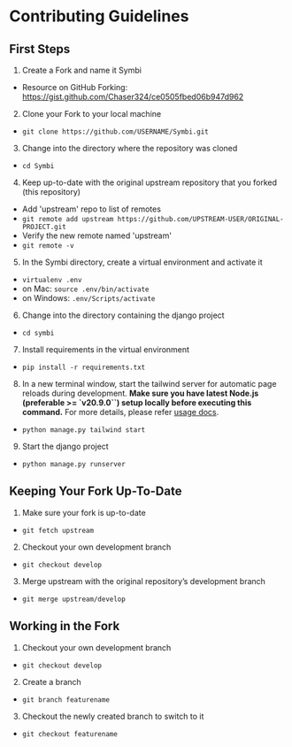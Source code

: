 # Contributing Guidelines

## First Steps

1. Create a Fork and name it Symbi

- Resource on GitHub Forking: https://gist.github.com/Chaser324/ce0505fbed06b947d962

2. Clone your Fork to your local machine

- `git clone https://github.com/USERNAME/Symbi.git`

3. Change into the directory where the repository was cloned

- `cd Symbi`

4. Keep up-to-date with the original upstream repository that you forked (this repository)

- Add 'upstream' repo to list of remotes
- `git remote add upstream https://github.com/UPSTREAM-USER/ORIGINAL-PROJECT.git`
- Verify the new remote named 'upstream'
- `git remote -v`

5. In the Symbi directory, create a virtual environment and activate it

- `virtualenv .env`
- on Mac: `source .env/bin/activate`
- on Windows: `.env/Scripts/activate`

6. Change into the directory containing the django project

- `cd symbi`

7. Install requirements in the virtual environment

- `pip install -r requirements.txt`

8. In a new terminal window, start the tailwind server for automatic page reloads during development. **Make sure you have latest Node.js (preferable >= `v20.9.0``) setup locally before executing this command.** For more details, please refer [usage docs](https://django-tailwind.readthedocs.io/en/latest/usage.html).

- `python manage.py tailwind start`

9.  Start the django project

- `python manage.py runserver`

## Keeping Your Fork Up-To-Date

1. Make sure your fork is up-to-date

- `git fetch upstream`

2. Checkout your own development branch

- `git checkout develop`

3. Merge upstream with the original repository’s development branch

- `git merge upstream/develop`

## Working in the Fork

1. Checkout your own development branch

- `git checkout develop`

2. Create a branch

- `git branch featurename`

3. Checkout the newly created branch to switch to it

- `git checkout featurename`
